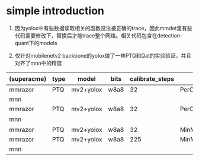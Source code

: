 # simple introduction

1. 因为yolox中有些数据读取相关的函数没法被正确的trace，因此mmdet里有些代码需要修改下，替换后才能trace整个网络。相关代码包含在detection-quant下的models

2. 仅针对mobilenetv2 backbone的yolox做了一些PTQ和Qat的实验验证，并且对齐了mnn中的精度

(superacme) | type | model | bits | calibrate_steps | w_observer | w_hyp | a_observer | a_hyp | metric(ap50) | cost_time(s) | other | 备注 |
| --- | --- | --- | --- | --- | --- | --- | --- | --- | --- | --- | --- | --- |
| mmrazor | PTQ | mv2+yolox | w8a8 | 32 | PerChannelMinMaxObserver |  | MovingAverageMinMaxObserver |  | 77.9 | 28.84 |  |  |
| mnn |  |  |  |  |  |  |  |  | 77.8 |  |  |  |
| mmrazor | PTQ | mv2+yolox | w8a8 | 32 | PerChannelMinMaxObserver |  | MovingAverageMinMaxObserver |  | 77.0(-0.9) |  |  | disable_fakequant |
| mnn |  |  |  |  |  |  |  |  | 76.9（-0.1） |  |  | disable_fakequant |
| mmrazor | PTQ | mv2+yolox | w8a8 | 32 | MinMaxObserver |  | MinMaxObserver |  | 76.8 | 29.43 |  |  |
| mmrazor | PTQ | mv2+yolox | w8a8 | 225 | MinMaxObserver |  | MinMaxObserver |  | 76.8 | 121.94 |  | disable_fakequant |
| mnn |  |  |  |  |  |  |  |  | 77.0(+0.2) |  |  | disable_fakequant |